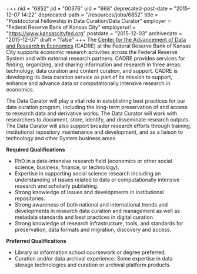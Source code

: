 +++
nid = "6852"
jid = "00376"
uid = "668"
deprecated-post-date = "2015-12-07 14:22"
deprecated-path = "/resources/jobs/6852"
title = "Postdoctoral Fellowship in Data Curation/Data Curator"
employer = "Federal Reserve Bank of Kansas City"
employerurl = "https://www.kansascityfed.org"
postdate = "2015-12-03"
archivedate = "2015-12-07"
draft = "false"
+++
The [Center for the Advancement of Data and Research in
Economics](https://www.kansascityfed.org/research/cadre) (CADRE) at the
Federal Reserve Bank of Kansas City supports economic research
activities across the Federal Reserve System and with external research
partners. CADRE provides services for finding, organizing, and sharing
information and research in three areas: technology, data curation and
content curation, and support. CADRE is developing its data curation
service as part of its mission to support, enhance and advance data or
computationally intensive research in economics. 

The Data Curator will play a vital role in establishing best practices
for our data curation program, including the long-term preservation of
and access to research data and derivative works. The Data Curator will
work with researchers to document, store, identify, and disseminate
research outputs. The Data Curator will also support broader research
efforts through training, institutional repository maintenance and
development, and as a liaison to technology and other System business
areas.
  
**Required Qualifications**

-   PhD in a data-intensive research field (economics or other social
    science, business, finance, or technology). 
-   Expertise in supporting social science research including an
    understanding of issues related to data or computationally intensive
    research and scholarly publishing.
-   Strong knowledge of issues and developments in institutional
    repositories.
-   Strong awareness of both national and international trends and
    developments in research data curation and management as well as
    metadata standards and best practices in digital curation
-   Strong knowledge of research infrastructure, tools, and standards
    for preservation, data formats and migration, discovery and access.

**Preferred Qualifications**

-   Library or information school coursework or degree preferred.
-   Curation and/or data archival experience. Some expertise in data
    storage technologies and curation or archival platform products.
